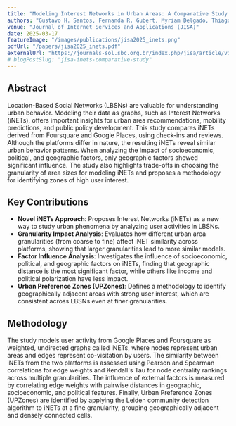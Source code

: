 ```yaml
---
title: "Modeling Interest Networks in Urban Areas: A Comparative Study of Google Places and Foursquare Across Countries"
authors: "Gustavo H. Santos, Fernanda R. Gubert, Myriam Delgado, Thiago H. Silva"
venue: "Journal of Internet Services and Applications (JISA)"
date: 2025-03-17
featureImage: "/images/publications/jisa2025_inets.png"
pdfUrl: "/papers/jisa2025_inets.pdf"
externalUrl: "https://journals-sol.sbc.org.br/index.php/jisa/article/view/5152"
# blogPostSlug: "jisa-inets-comparative-study"
---
```


## Abstract

Location-Based Social Networks (LBSNs) are valuable for understanding urban behavior. Modeling their data as graphs, such as Interest Networks (iNETs), offers important insights for urban area recommendations, mobility predictions, and public policy development. This study compares iNETs derived from Foursquare and Google Places, using check-ins and reviews. Although the platforms differ in nature, the resulting iNETs reveal similar urban behavior patterns. When analyzing the impact of socioeconomic, political, and geographic factors, only geographic factors showed significant influence. The study also highlights trade-offs in choosing the granularity of area sizes for modeling iNETs and proposes a methodology for identifying zones of high user interest.

## Key Contributions

- **Novel iNETs Approach**: Proposes Interest Networks (iNETs) as a new way to study urban phenomena by analyzing user activities in LBSNs.
- **Granularity Impact Analysis**: Evaluates how different urban area granularities (from coarse to fine) affect iNET similarity across platforms, showing that larger granularities lead to more similar models.
- **Factor Influence Analysis**: Investigates the influence of socioeconomic, political, and geographic factors on iNETs, finding that geographic distance is the most significant factor, while others like income and political polarization have less impact.
- **Urban Preference Zones (UPZones)**: Defines a methodology to identify geographically adjacent areas with strong user interest, which are consistent across LBSNs even at finer granularities.

## Methodology

The study models user activity from Google Places and Foursquare as weighted, undirected graphs called iNETs, where nodes represent urban areas and edges represent co-visitation by users. The similarity between iNETs from the two platforms is assessed using Pearson and Spearman correlations for edge weights and Kendall's Tau for node centrality rankings across multiple granularities. The influence of external factors is measured by correlating edge weights with pairwise distances in geographic, socioeconomic, and political features. Finally, Urban Preference Zones (UPZones) are identified by applying the Leiden community detection algorithm to iNETs at a fine granularity, grouping geographically adjacent and densely connected cells.
